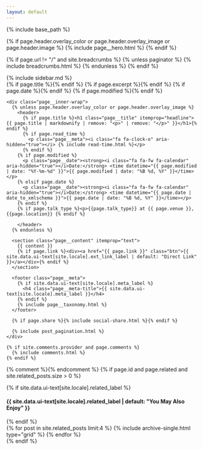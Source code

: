 ```yaml
---
layout: default
---
```


{% include base_path %}

{% if page.header.overlay_color or page.header.overlay_image or page.header.image %}
  {% include page__hero.html %}
{% endif %}

{% if page.url != "/" and site.breadcrumbs %}
  {% unless paginator %}
    {% include breadcrumbs.html %}
  {% endunless %}
{% endif %}

<div id="main" role="main">
  {% include sidebar.md %}

  <article class="page" itemscope itemtype="http://schema.org/CreativeWork">
    {% if page.title %}<meta itemprop="headline" content="{{ page.title | markdownify | strip_html | strip_newlines | escape_once }}">{% endif %}
    {% if page.excerpt %}<meta itemprop="description" content="{{ page.excerpt | markdownify | strip_html | strip_newlines | escape_once }}">{% endif %}
    {% if page.date %}<meta itemprop="datePublished" content="{{ page.date | date: "%B %d, %Y" }}">{% endif %}
    {% if page.modified %}<meta itemprop="dateModified" content="{{ page.modified | date: "%B %d, %Y" }}">{% endif %}

    <div class="page__inner-wrap">
      {% unless page.header.overlay_color or page.header.overlay_image %}
        <header>
          {% if page.title %}<h1 class="page__title" itemprop="headline">{{ page.title | markdownify | remove: "<p>" | remove: "</p>" }}</h1>{% endif %}
          {% if page.read_time %}
            <p class="page__meta"><i class="fa fa-clock-o" aria-hidden="true"></i> {% include read-time.html %}</p>
          {% endif %}
        {% if page.modified %}
          <p class="page__date"><strong><i class="fa fa-fw fa-calendar" aria-hidden="true"></i>Date:</strong> <time datetime="{{ page.modified | date: "%Y-%m-%d" }}">{{ page.modified | date: "%B %d, %Y" }}</time></p>
        {% elsif page.date %}
          <p class="page__date"><strong><i class="fa fa-fw fa-calendar" aria-hidden="true"></i>Date:</strong> <time datetime="{{ page.date | date_to_xmlschema }}">{{ page.date | date: "%B %d, %Y" }}</time></p>
        {% endif %}
        {% if page.talk_type %}<p>{{page.talk_type}} at {{ page.venue }},  {{page.location}} {% endif %}

        </header>
      {% endunless %}

      <section class="page__content" itemprop="text">
        {{ content }}
        {% if page.link %}<div><a href="{{ page.link }}" class="btn">{{ site.data.ui-text[site.locale].ext_link_label | default: "Direct Link" }}</a></div>{% endif %}
      </section>

      <footer class="page__meta">
        {% if site.data.ui-text[site.locale].meta_label %}
          <h4 class="page__meta-title">{{ site.data.ui-text[site.locale].meta_label }}</h4>
        {% endif %}
        {% include page__taxonomy.html %}
      </footer>

      {% if page.share %}{% include social-share.html %}{% endif %}

      {% include post_pagination.html %}
    </div>

    {% if site.comments.provider and page.comments %}
      {% include comments.html %}
    {% endif %}
  </article>

  {% comment %}<!-- only show related on a post page when not disabled -->{% endcomment %}
  {% if page.id and page.related and site.related_posts.size > 0 %}
    <div class="page__related">
      {% if site.data.ui-text[site.locale].related_label %}
        <h4 class="page__related-title">{{ site.data.ui-text[site.locale].related_label | default: "You May Also Enjoy" }}</h4>
      {% endif %}
      <div class="grid__wrapper">
        {% for post in site.related_posts limit:4 %}
          {% include archive-single.html type="grid" %}
        {% endfor %}
      </div>
    </div>
  {% endif %}
</div>
